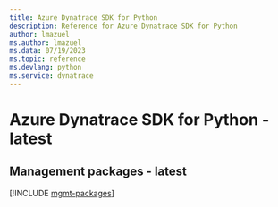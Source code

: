 ```yaml
---
title: Azure Dynatrace SDK for Python
description: Reference for Azure Dynatrace SDK for Python
author: lmazuel
ms.author: lmazuel
ms.data: 07/19/2023
ms.topic: reference
ms.devlang: python
ms.service: dynatrace
---
```

# Azure Dynatrace SDK for Python - latest

## Management packages - latest
[!INCLUDE [mgmt-packages](dynatrace-mgmt-index.md)]